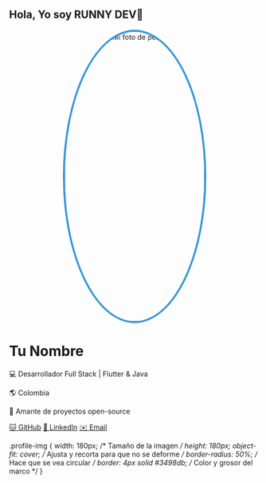 ## Hola, Yo soy RUNNY DEV👋


 <!DOCTYPE html>
<html lang="es">
<head>
    <meta charset="UTF-8" />
    <meta name="viewport" content="width=device-width, initial-scale=1.0"/>
  
   
</head>
<body>
    <div class="card">
      <p align="center">
  <img src="https://res.cloudinary.com/dmsshdovm/image/upload/v1753143111/r_bjesuj.jpg"
       alt="Mi foto de perfil"
       width="280"
       height="580"
       style="border-radius: 50%; border: 4px solid #3498db; object-fit: cover;">
</p>
        <h1>Tu Nombre</h1>
        <p>💻 Desarrollador Full Stack | Flutter & Java</p>
        <p>🌎 Colombia</p>
        <p>🚀 Amante de proyectos open-source</p>
        <div class="socials">
            <a href="https://github.com/TU_USUARIO" target="_blank">🐱 GitHub</a>
            <a href="https://www.linkedin.com/in/TU_LINKEDIN" target="_blank">🔗 LinkedIn</a>
            <a href="mailto:tuemail@correo.com">✉️ Email</a>
        </div>
    </div>
</body>
</html>


.profile-img {
    width: 180px;            /* Tamaño de la imagen */
    height: 180px;
    object-fit: cover;       /* Ajusta y recorta para que no se deforme */
    border-radius: 50%;      /* Hace que se vea circular */
    border: 4px solid #3498db; /* Color y grosor del marco */
}

<!--
**Rodaverme/Rodaverme** is a ✨ _special_ ✨ repository because its `README.md` (this file) appears on your GitHub profile.

Here are some ideas to get you started:

- 🔭 I’m currently working on ...
- 🌱 I’m currently learning ...
- 👯 I’m looking to collaborate on ...
- 🤔 I’m looking for help with ...
- 💬 Ask me about ...
- 📫 How to reach me: ...
- 😄 Pronouns: ...
- ⚡ Fun fact: ...
-->
